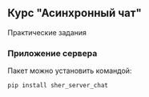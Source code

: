 ## Курс "Асинхронный чат"

Практические задания

### Приложение сервера

Пакет можно установить командой:
```
pip install sher_server_chat
```
